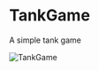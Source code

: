 # TankGame
A simple tank game


![TankGame](https://user-images.githubusercontent.com/64060109/130225375-8755586b-02ab-472c-ab7d-210cfbd7665b.gif)
